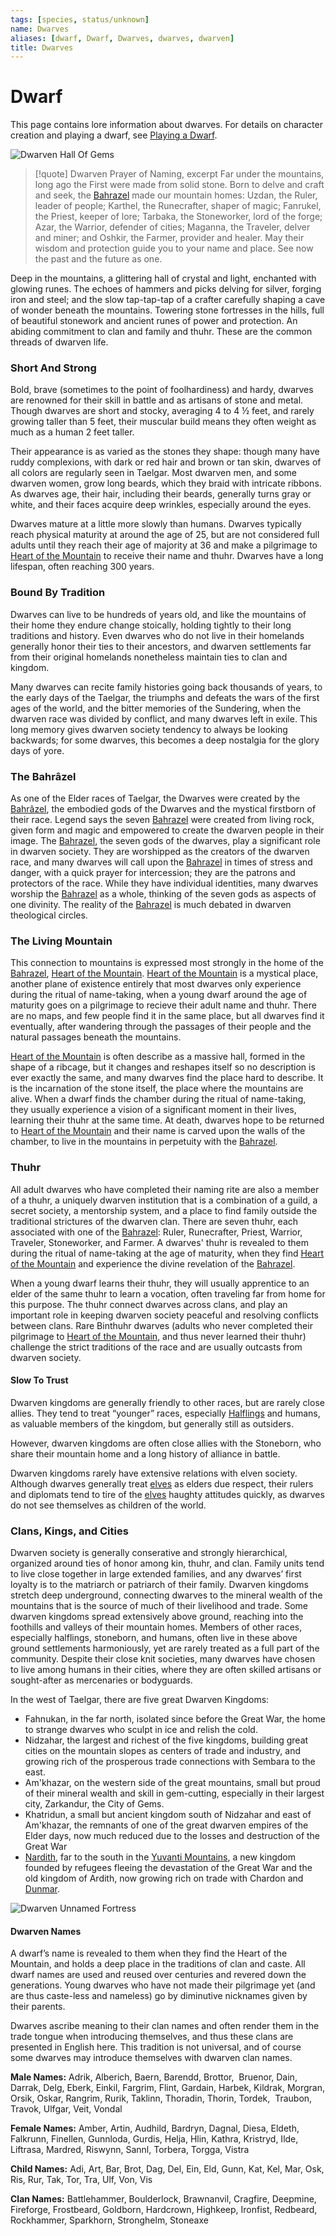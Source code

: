 ```yaml
---
tags: [species, status/unknown]
name: Dwarves
aliases: [dwarf, Dwarf, Dwarves, dwarves, dwarven]
title: Dwarves
---
```


# Dwarf

This page contains lore information about dwarves. For details on character creation and playing a dwarf, see [Playing a Dwarf](<../../../campaigns/mechanics/species/playing-a-dwarf.md>).

![Dwarven Hall Of Gems](../../../assets/dwarven-hall-of-gems.png)

> [!quote] Dwarven Prayer of Naming, excerpt
> Far under the mountains, long ago the First were made from solid stone. Born to delve and craft and seek, the [Bahrazel](<../../../cosmology/gods/embodied-gods/bahrazel.md>) made our mountain homes: Uzdan, the Ruler, leader of people; Karthel, the Runecrafter, shaper of magic; Fanrukel, the Priest, keeper of lore; Tarbaka, the Stoneworker, lord of the forge; Azar, the Warrior, defender of cities; Maganna, the Traveler, delver and miner; and Oshkir, the Farmer, provider and healer. May their wisdom and protection guide you to your name and place. See now the past and the future as one.

Deep in the mountains, a glittering hall of crystal and light, enchanted with glowing runes. The echoes of hammers and picks delving for silver, forging iron and steel; and the slow tap-tap-tap of a crafter carefully shaping a cave of wonder beneath the mountains. Towering stone fortresses in the hills, full of beautiful stonework and ancient runes of power and protection. An abiding commitment to clan and family and thuhr. These are the common threads of dwarven life. 

### Short And Strong

Bold, brave (sometimes to the point of foolhardiness) and hardy, dwarves are renowned for their skill in battle and as artisans of stone and metal. Though dwarves are short and stocky, averaging 4 to 4 ½ feet, and rarely growing taller than 5 feet, their muscular build means they often weight as much as a human 2 feet taller.

Their appearance is as varied as the stones they shape: though many have ruddy complexions, with dark or red hair and brown or tan skin, dwarves of all colors are regularly seen in Taelgar. Most dwarven men, and some dwarven women, grow long beards, which they braid with intricate ribbons. As dwarves age, their hair, including their beards, generally turns gray or white, and their faces acquire deep wrinkles, especially around the eyes.

Dwarves mature at a little more slowly than humans. Dwarves typically reach physical maturity at around the age of 25, but are not considered full adults until they reach their age of majority at 36 and make a pilgrimage to [Heart of the Mountain](<../../../cosmology/multiverse/spiritual-realms/divine-realms/heart-of-the-mountain.md>) to receive their name and thuhr. Dwarves have a long lifespan, often reaching 300 years.
### Bound By Tradition

Dwarves can live to be hundreds of years old, and like the mountains of their home they endure change stoically, holding tightly to their long traditions and history. Even dwarves who do not live in their homelands generally honor their ties to their ancestors, and dwarven settlements far from their original homelands nonetheless maintain ties to clan and kingdom.

Many dwarves can recite family histories going back thousands of years, to the early days of the Taelgar, the triumphs and defeats the wars of the first ages of the world, and the bitter memories of the Sundering, when the dwarven race was divided by conflict, and many dwarves left in exile. This long memory gives dwarven society tendency to always be looking backwards; for some dwarves, this becomes a deep nostalgia for the glory days of yore.
### The Bahrâzel

As one of the Elder races of Taelgar, the Dwarves were created by the [Bahrâzel](<../../../cosmology/gods/embodied-gods/bahrazel.md>), the embodied gods of the Dwarves and the mystical firstborn of their race. Legend says the seven [Bahrazel](<../../../cosmology/gods/embodied-gods/bahrazel.md>) were created from living rock, given form and magic and empowered to create the dwarven people in their image. The [Bahrazel](<../../../cosmology/gods/embodied-gods/bahrazel.md>), the seven gods of the dwarves, play a significant role in dwarven society. They are worshipped as the creators of the dwarven race, and many dwarves will call upon the [Bahrazel](<../../../cosmology/gods/embodied-gods/bahrazel.md>) in times of stress and danger, with a quick prayer for intercession; they are the patrons and protectors of the race. While they have individual identities, many dwarves worship the [Bahrazel](<../../../cosmology/gods/embodied-gods/bahrazel.md>) as a whole, thinking of the seven gods as aspects of one divinity. The reality of the [Bahrazel](<../../../cosmology/gods/embodied-gods/bahrazel.md>) is much debated in dwarven theological circles.

### The Living Mountain

This connection to mountains is expressed most strongly in the home of the [Bahrazel](<../../../cosmology/gods/embodied-gods/bahrazel.md>), [Heart of the Mountain](<../../../cosmology/multiverse/spiritual-realms/divine-realms/heart-of-the-mountain.md>). [Heart of the Mountain](<../../../cosmology/multiverse/spiritual-realms/divine-realms/heart-of-the-mountain.md>) is a mystical place, another plane of existence entirely that most dwarves only experience during the ritual of name-taking, when a young dwarf around the age of maturity goes on a pilgrimage to recieve their adult name and thuhr. There are no maps, and few people find it in the same place, but all dwarves find it eventually, after wandering through the passages of their people and the natural passages beneath the mountains.

[Heart of the Mountain](<../../../cosmology/multiverse/spiritual-realms/divine-realms/heart-of-the-mountain.md>) is often describe as a massive hall, formed in the shape of a ribcage, but it changes and reshapes itself so no description is ever exactly the same, and many dwarves find the place hard to describe. It is the incarnation of the stone itself, the place where the mountains are alive. When a dwarf finds the chamber during the ritual of name-taking, they usually experience a vision of a significant moment in their lives, learning their thuhr at the same time. At death, dwarves hope to be returned to [Heart of the Mountain](<../../../cosmology/multiverse/spiritual-realms/divine-realms/heart-of-the-mountain.md>) and their name is carved upon the walls of the chamber, to live in the mountains in perpetuity with the [Bahrazel](<../../../cosmology/gods/embodied-gods/bahrazel.md>).
### Thuhr

All adult dwarves who have completed their naming rite are also a member of a thuhr, a uniquely dwarven institution that is a combination of a guild, a secret society, a mentorship system, and a place to find family outside the traditional strictures of the dwarven clan. There are seven thuhr, each associated with one of the [Bahrazel](<../../../cosmology/gods/embodied-gods/bahrazel.md>): Ruler, Runecrafter, Priest, Warrior, Traveler, Stoneworker, and Farmer. A dwarves' thuhr is revealed to them during the ritual of name-taking at the age of maturity, when they find [Heart of the Mountain](<../../../cosmology/multiverse/spiritual-realms/divine-realms/heart-of-the-mountain.md>) and experience the divine revelation of the [Bahrazel](<../../../cosmology/gods/embodied-gods/bahrazel.md>).

When a young dwarf learns their thuhr, they will usually apprentice to an elder of the same thuhr to learn a vocation, often traveling far from home for this purpose. The thuhr connect dwarves across clans, and play an important role in keeping dwarven society peaceful and resolving conflicts between clans. Rare Binthuhr dwarves (adults who never completed their pilgrimage to [Heart of the Mountain](<../../../cosmology/multiverse/spiritual-realms/divine-realms/heart-of-the-mountain.md>), and thus never learned their thuhr) challenge the strict traditions of the race and are usually outcasts from dwarven society.
#### Slow To Trust

Dwarven kingdoms are generally friendly to other races, but are rarely close allies. They tend to treat “younger” races, especially [Halflings](<../halflings/halflings.md>) and humans, as valuable members of the kingdom, but generally still as outsiders.

However, dwarven kingdoms are often close allies with the Stoneborn, who share their mountain home and a long history of alliance in battle.

Dwarven kingdoms rarely have extensive relations with elven society. Although dwarves generally treat [elves](<../elves/elves.md>) as elders due respect, their rulers and diplomats tend to tire of the [elves](<../elves/elves.md>) haughty attitudes quickly, as dwarves do not see themselves as children of the world.
### Clans, Kings, and Cities

Dwarven society is generally conserative and strongly hierarchical, organized around ties of honor among kin, thuhr, and clan. Family units tend to live close together in large extended families, and any dwarves’ first loyalty is to the matriarch or patriarch of their family. Dwarven kingdoms stretch deep underground, connecting dwarves to the mineral wealth of the mountains that is the source of much of their livelihood and trade. Some dwarven kingdoms spread extensively above ground, reaching into the foothills and valleys of their mountain homes. Members of other races, especially halflings, stoneborn, and humans, often live in these above ground settlements harmoniously, yet are rarely treated as a full part of the community. Despite their close knit societies, many dwarves have chosen to live among humans in their cities, where they are often skilled artisans or sought-after as mercenaries or bodyguards.

In the west of Taelgar, there are five great Dwarven Kingdoms:

- Fahnukan, in the far north, isolated since before the Great War, the home to strange dwarves who sculpt in ice and relish the cold.
- Nidzahar, the largest and richest of the five kingdoms, building great cities on the mountain slopes as centers of trade and industry, and growing rich of the prosperous trade connections with Sembara to the east.
- Am'khazar, on the western side of the great mountains, small but proud of their mineral wealth and skill in gem-cutting, especially in their largest city, Zarkandur, the City of Gems.
- Khatridun, a small but ancient kingdom south of Nidzahar and east of Am'khazar, the remnants of one of the great dwarven empires of the Elder days, now much reduced due to the losses and destruction of the Great War
- [Nardith](<../../../gazetteer/greater-dunmar/realms/nardith/nardith.md>), far to the south in the [Yuvanti Mountains](<../../../gazetteer/greater-dunmar/yuvanti-mountains.md>), a new kingdom founded by refugees fleeing the devastation of the Great War and the old kingdom of Ardith, now growing rich on trade with Chardon and [Dunmar](<../../../gazetteer/greater-dunmar/realms/dunmar/dunmar.md>).

![Dwarven Unnamed Fortress](../../../assets/dwarven-unnamed-fortress.png)



#### Dwarven Names
A dwarf’s name is revealed to them when they find the Heart of the Mountain, and holds a deep place in the traditions of clan and caste. All dwarf names are used and reused over centuries and revered down the generations. Young dwarves who have not made their pilgrimage yet (and are thus caste-less and nameless) go by diminutive nicknames given by their parents.  

Dwarves ascribe meaning to their clan names and often render them in the trade tongue when introducing themselves, and thus these clans are presented in English here. This tradition is not universal, and of course some dwarves may introduce themselves with dwarven clan names.
  
**Male Names:** Adrik, Alberich, Baern, Barendd, Brottor,  Bruenor, Dain, Darrak, Delg, Eberk, Einkil, Fargrim, Flint, Gardain, Harbek, Kildrak, Morgran, Orsik, Oskar, Rangrim, Rurik, Taklinn, Thoradin, Thorin, Tordek,  Traubon, Travok, Ulfgar, Veit, Vondal

**Female Names:** Amber, Artin, Audhild, Bardryn, Dagnal, Diesa, Eldeth, Falkrunn, Finellen, Gunnloda, Gurdis, Helja, Hlin, Kathra, Kristryd, Ilde, Liftrasa, Mardred, Riswynn, Sannl, Torbera, Torgga, Vistra

**Child Names:** Adi, Art, Bar, Brot, Dag, Del, Ein, Eld, Gunn, Kat, Kel, Mar, Osk, Ris, Rur, Tak, Tor, Tra, Ulf, Von, Vis

**Clan Names:** Battlehammer, Boulderlock, Brawnanvil, Cragfire, Deepmine, Fireforge, Frostbeard, Goldborn, Hardcrown, Highkeep, Ironfist, Redbeard, Rockhammer, Sparkhorn, Stronghelm, Stoneaxe

